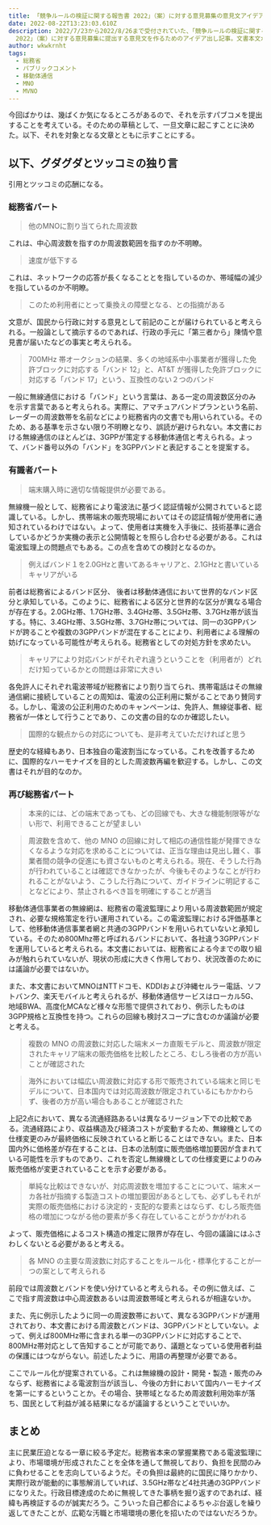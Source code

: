```yaml
---
title: 「競争ルールの検証に関する報告書 2022」（案）に対する意見募集の意見文アイデア出し
date: 2022-08-22T13:23:03.610Z
description: 2022/7/23から2022/8/26まで受付されていた、「競争ルールの検証に関する報告書
  2022」（案）に対する意見募集に提出する意見文を作るためのアイデア出し記事。文書本文からの引用と感想の繰り返しで構成されている。
author: wkwkrnht
tags:
  - 総務省
  - パブリックコメント
  - 移動体通信
  - MNO
  - MVNO
---
```

今回ばかりは、幾ばくか気になるところがあるので、それを示すパブコメを提出することを考えている。そのための草稿として、一旦文章に起こすことに決めた。以下、それを対象となる文章とともに示すことにする。

## 以下、グダグダとツッコミの独り言

引用とツッコミの応酬になる。

### 総務省パート

> 他のMNOに割り当てられた周波数

これは、中心周波数を指すのか周波数範囲を指すのか不明瞭。

> 速度が低下する

これは、ネットワークの応答が長くなることとを指しているのか、帯域幅の減少を指しているのか不明瞭。

> このため利用者にとって乗換えの障壁となる、との指摘がある

文意が、国民から行政に対する意見として前記のことが届けられていると考えられる。一般論として摘示するのであれば、行政の手元に「第三者から」陳情や意見書が届いたなどの事実と考えられる。

> 700MHz 帯オークションの結果、多くの地域系中小事業者が獲得した免許ブロックに対応する「バンド 12」と、AT&T が獲得した免許ブロックに対応する「バンド 17」という、互換性のない２つのバンド

一般に無線通信における「バンド」という言葉は、ある一定の周波数区分のみを示す言葉であると考えられる。実際に、アマチュアバンドプランという名前、レーダーの周波数帯を名前などにより総務省内の文書でも用いられている。そのため、ある基準を示さない限り不明瞭となり、誤読が避けられない。本文書における無線通信のほとんどは、3GPPが策定する移動体通信と考えられる。よって、バンド番号以外の「バンド」を3GPPバンドと表記することを提案する。

### 有識者パート

> 端末購入時に適切な情報提供が必要である。

無線機一般として、総務省により電波法に基づく認証情報が公開されていると認識している。しかし、携帯端末の販売現場においてはその認証情報が使用者に通知されているわけではない。よって、使用者は実機を入手後に、技術基準に適合しているかどうか実機の表示と公開情報とを照らし合わせる必要がある。これは電波監理上の問題点でもある。この点を含めての検討となるのか。

> 例えばバンド１を2.0GHzと書いてあるキャリアと、2.1GHzと書いているキャリアがいる

前者は総務省によるバンド区分、 後者は移動体通信において世界的なバンド区分と承知している。このように、総務省による区分と世界的な区分が異なる場合が存在する。2.0GHz帯、1.7GHz帯、3.4GHz帯、3.5GHz帯、3.7GHz帯が該当する。特に、3.4GHz帯、3.5GHz帯、3.7GHz帯については、同一の3GPPバンドが跨ることや複数の3GPPバンドが混在することにより、利用者による理解の妨げになっている可能性が考えられる。総務省としての対処方針を求めたい。

> キャリアにより対応バンドがそれぞれ違うということを（利用者が）どれだけ知っているかとの問題は非常に大きい

各免許人にそれぞれ電波帯域が総務省により割り当てられ、携帯電話はその無線通信網に接続していることの周知は、電波の公正利用に繋がることであり賛同する。しかし、電波の公正利用のためのキャンペーンは、免許人、無線従事者、総務省が一体として行うことであり、この文書の目的なのか確認したい。

> 国際的な観点からの対応についても、是非考えていただければと思う

歴史的な経緯もあり、日本独自の電波割当になっている。これを改善するために、国際的なハーモナイズを目的とした周波数再編を歓迎する。しかし、この文書はそれが目的なのか。

### 再び総務省パート

> 本来的には、どの端末であっても、どの回線でも、大きな機能制限等がない形で、利用できることが望ましい

> 周波数を含めて、他の MNO の回線に対して相応の通信性能が発揮できなくなるような対応を求めることについては、正当な理由は見出し難く、事業者間の競争の促進にも資さないものと考えられる。現在、そうした行為が行われていることは確認できなかったが、今後もそのようなことが行われることがないよう、こうした行為について、ガイドラインに明記することなどにより、禁止されるべき旨を明確にすることが適当

移動体通信事業者の無線網は、総務省の電波監理により用いる周波数範囲が規定され、必要な規格策定を行い運用されている。この電波監理における評価基準として、他移動体通信事業者網と共通の3GPPバンドを用いられていないと承知している。そのため800Mhz帯と呼ばれるバンドにおいて、各社違う3GPPバンドを運用していると考えられる。本文書においては、総務省による今までの取り組みが触れられていないが、現状の形成に大きく作用しており、状況改善のためには議論が必要ではないか。

また、本文書においてMNOはNTTドコモ、KDDIおよび沖縄セルラー電話、ソフトバンク、楽天モバイルと考えられるが、移動体通信サービスはローカル5G、地域BWA、高度化MCAなど様々な形態で提供されており、例示したものは3GPP規格と互換性を持つ。これらの回線も検討スコープに含むのか議論が必要と考える。

> 複数の MNO の周波数に対応した端末メーカ直販モデルと、周波数が限定されたキャリア端末の販売価格を比較したところ、むしろ後者の方が高いことが確認された

> 海外においては幅広い周波数に対応する形で販売されている端末と同じモデルについて、日本国内では対応周波数が限定されているにもかかわらず、後者の方が高い場合もあることが確認された

上記2点において、異なる流通経路あるいは異なるリージョン下での比較である。流通経路により、収益構造及び経済コストが変動するため、無線機としての仕様変更のみが最終価格に反映されていると断じることはできない。また、日本国内外に価格差が存在することは、日本の法制度に販売価格増加要因が含まれている可能性を示すものであり、これを否定し無線機としての仕様変更によりのみ販売価格が変更されていることを示す必要がある。

> 単純な比較はできないが、対応周波数を増加することについて、端末メーカ各社が指摘する製造コストの増加要因があるとしても、必ずしもそれが実際の販売価格における決定的・支配的な要素とはならず、むしろ販売価格の増加につながる他の要素が多く存在していることがうかがわれる

よって、販売価格によるコスト構造の推定に限界が存在し、今回の議論にはふさわしくないとる必要があると考える。

> 各 MNO の主要な周波数に対応することをルール化・標準化することが一つの案として考えられる

前段では周波数とバンドを使い分けていると考えられる。その例に倣えば、ここで指す周波数は中心周波数あるいは周波数帯域と考えられるが相違ないか。

また、先に例示したように同一の周波数帯において、異なる3GPPバンドが運用されており、本文書における周波数とバンドは、3GPPバンドとしていない。よって、例えば800MHz帯に含まれる単一の3GPPバンドに対応することで、800MHz帯対応として告知することが可能であり、議題となっている使用者利益の保護にはつながらない。前述したように、用語の再整理が必要である。

ここでルール化が提案されている。これは無線機の設計・開発・製造・販売のみならず、総務省による電波割当が該当し、今後の方針において国内ハーモナイズを第一にするということか。その場合、狭帯域となるため周波数利用効率が落ち、国民として利益が減る結果になるが議論するということでいいか。

## まとめ

主に民業圧迫となる一章に絞る予定だ。総務省本来の掌握業務である電波監理により、市場環境が形成されたことを全体を通して無視しており、負担を民間のみに負わせることを志向しているようだ。その負担は最終的に国民に降りかかり、実際行政が能動的に事態解消していれば、3.5GHz帯など4社共通の3GPPバンドになりえた。行政目標達成のために無視してきた事柄を掘り返すのであれば、経緯も再検証するのが誠実だろう。こういった自己都合によるちゃぶ台返しを繰り返してきたことが、広範な汚職と市場環境の悪化を招いたのではないだろうか。